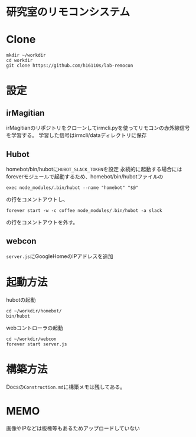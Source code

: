 # 研究室のリモコンシステム


# Clone
```
mkdir ~/workdir
cd workdir
git clone https://github.com/h16110s/lab-remocon
```

# 設定
## irMagitian
irMagitianのリポジトリをクローンしてirmcli.pyを使ってリモコンの赤外線信号を学習する。
学習した信号はirmcli/dataディレクトリに保存

## Hubot
homebot/bin/hubotに`HUBOT_SLACK_TOKEN`を設定
永続的に起動する場合にはforeverモジュールで起動するため、homebot/bin/hubotファイルの
```
exec node_modules/.bin/hubot --name "homebot" "$@"
```
の行をコメントアウトし、

```
forever start -w -c coffee node_modules/.bin/hubot -a slack
```
の行をコメントアウトを外す。


## webcon
`server.js`にGoogleHomeのIPアドレスを追加



# 起動方法
hubotの起動
```
cd ~/workdir/homebot/
bin/hubot
```

webコントローラの起動
```
cd ~/workdir/webcon
forever start server.js
```

# 構築方法
Docsの`Construction.md`に構築メモは残してある。



# MEMO
画像やIPなどは版権等もあるためアップロードしていない